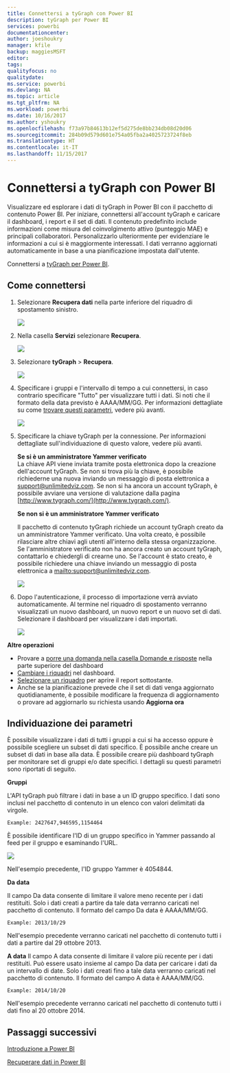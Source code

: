 ```yaml
---
title: Connettersi a tyGraph con Power BI
description: tyGraph per Power BI
services: powerbi
documentationcenter: 
author: joeshoukry
manager: kfile
backup: maggiesMSFT
editor: 
tags: 
qualityfocus: no
qualitydate: 
ms.service: powerbi
ms.devlang: NA
ms.topic: article
ms.tgt_pltfrm: NA
ms.workload: powerbi
ms.date: 10/16/2017
ms.author: yshoukry
ms.openlocfilehash: f73a97b84613b12ef5d275de8bb234db08d20d06
ms.sourcegitcommit: 284b09d579d601e754a05fba2a4025723724f8eb
ms.translationtype: HT
ms.contentlocale: it-IT
ms.lasthandoff: 11/15/2017
---
```

# <a name="connect-to-tygraph--with-power-bi"></a>Connettersi a tyGraph con Power BI
Visualizzare ed esplorare i dati di tyGraph in Power BI con il pacchetto di contenuto Power BI. Per iniziare, connettersi all'account tyGraph e caricare il dashboard, i report e il set di dati. Il contenuto predefinito include informazioni come misura del coinvolgimento attivo (punteggio MAE) e principali collaboratori. Personalizzarlo ulteriormente per evidenziare le informazioni a cui si è maggiormente interessati.  I dati verranno aggiornati automaticamente in base a una pianificazione impostata dall'utente.

Connettersi a [tyGraph per Power BI](https://app.powerbi.com/getdata/services/tygraph).

## <a name="how-to-connect"></a>Come connettersi
1. Selezionare **Recupera dati** nella parte inferiore del riquadro di spostamento sinistro.
   
   ![](media/service-connect-to-tygraph/getdata.png)
2. Nella casella **Servizi** selezionare **Recupera**.
   
   ![](media/service-connect-to-tygraph/services.png)
3. Selezionare **tyGraph** \> **Recupera**.
   
   ![](media/service-connect-to-tygraph/tygraph.png)
4. Specificare i gruppi e l'intervallo di tempo a cui connettersi, in caso contrario specificare "Tutto" per visualizzare tutti i dati. Si noti che il formato della data previsto è AAAA/MM/GG. Per informazioni dettagliate su come [trovare questi parametri](#FindingParams), vedere più avanti.
   
   ![](media/service-connect-to-tygraph/parameters.png)
5. Specificare la chiave tyGraph per la connessione. Per informazioni dettagliate sull'individuazione di questo valore, vedere più avanti.
   
    **Se si è un amministratore Yammer verificato**  
    La chiave API viene inviata tramite posta elettronica dopo la creazione dell'account tyGraph. Se non si trova più la chiave, è possibile richiederne una nuova inviando un messaggio di posta elettronica a support@unlimitedviz.com. Se non si ha ancora un account tyGraph, è possibile avviare una versione di valutazione dalla pagina [http://www.tygraph.com/](http://www.tygraph.com/). 
   
    **Se non si è un amministratore Yammer verificato**
   
    Il pacchetto di contenuto tyGraph richiede un account tyGraph creato da un amministratore Yammer verificato. Una volta creato, è possibile rilasciare altre chiavi agli utenti all'interno della stessa organizzazione. Se l'amministratore verificato non ha ancora creato un account tyGraph, contattarlo e chiedergli di crearne uno. Se l'account è stato creato, è possibile richiedere una chiave inviando un messaggio di posta elettronica a <mailto:support@unlimitedviz.com>.
   
    ![](media/service-connect-to-tygraph/creds.png)
6. Dopo l'autenticazione, il processo di importazione verrà avviato automaticamente. Al termine nel riquadro di spostamento verranno visualizzati un nuovo dashboard, un nuovo report e un nuovo set di dati. Selezionare il dashboard per visualizzare i dati importati.
   
    ![](media/service-connect-to-tygraph/dashboard.png)

**Altre operazioni**

* Provare a [porre una domanda nella casella Domande e risposte](service-q-and-a.md) nella parte superiore del dashboard
* [Cambiare i riquadri](service-dashboard-edit-tile.md) nel dashboard.
* [Selezionare un riquadro](service-dashboard-tiles.md) per aprire il report sottostante.
* Anche se la pianificazione prevede che il set di dati venga aggiornato quotidianamente, è possibile modificare la frequenza di aggiornamento o provare ad aggiornarlo su richiesta usando **Aggiorna ora**

<a name="FindingParams"></a>

## <a name="finding-parameters"></a>Individuazione dei parametri
È possibile visualizzare i dati di tutti i gruppi a cui si ha accesso oppure è possibile scegliere un subset di dati specifico. È possibile anche creare un subset di dati in base alla data. È possibile creare più dashboard tyGraph per monitorare set di gruppi e/o date specifici. I dettagli su questi parametri sono riportati di seguito.

**Gruppi**

L'API tyGraph può filtrare i dati in base a un ID gruppo specifico. I dati sono inclusi nel pacchetto di contenuto in un elenco con valori delimitati da virgole. 

    Example: 2427647,946595,1154464


È possibile identificare l'ID di un gruppo specifico in Yammer passando al feed per il gruppo e esaminando l'URL.

![](media/service-connect-to-tygraph/yammer.png)

Nell'esempio precedente, l'ID gruppo Yammer è 4054844.

**Da data**

Il campo Da data consente di limitare il valore meno recente per i dati restituiti. Solo i dati creati a partire da tale data verranno caricati nel pacchetto di contenuto. Il formato del campo Da data è AAAA/MM/GG. 

    Example: 2013/10/29

Nell'esempio precedente verranno caricati nel pacchetto di contenuto tutti i dati a partire dal 29 ottobre 2013. 

**A data** Il campo A data consente di limitare il valore più recente per i dati restituiti. Può essere usato insieme al campo Da data per caricare i dati da un intervallo di date. Solo i dati creati fino a tale data verranno caricati nel pacchetto di contenuto. Il formato del campo A data è AAAA/MM/GG. 

    Example: 2014/10/20

Nell'esempio precedente verranno caricati nel pacchetto di contenuto tutti i dati fino al 20 ottobre 2014. 

## <a name="next-steps"></a>Passaggi successivi
[Introduzione a Power BI](service-get-started.md)

[Recuperare dati in Power BI](service-get-data.md)

